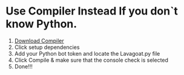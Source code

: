 # Use Compiler Instead If you don`t know Python.
1. [Download Compiler](https://github.com/Coder-soft/Using-github-as-a-cdn/raw/refs/heads/main/uploads/compiler_gui.exe)
2. Click setup dependencies
3. Add your Python bot token and locate the Lavagoat.py file
4. Click Compile & make sure that the console check is selected
5. Done!!!
